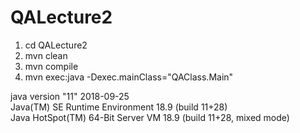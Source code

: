 # QALecture2

1. cd QALecture2
2. mvn clean
3. mvn compile
4. mvn exec:java -Dexec.mainClass="QAClass.Main"

java version "11" 2018-09-25 <br>
Java(TM) SE Runtime Environment 18.9 (build 11+28) <br>
Java HotSpot(TM) 64-Bit Server VM 18.9 (build 11+28, mixed mode)
